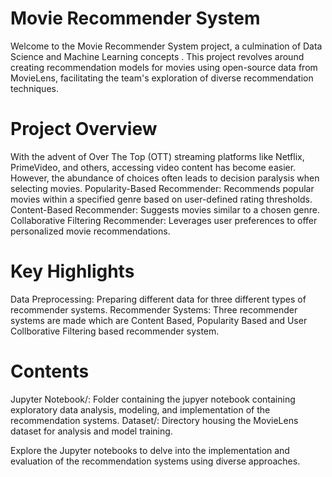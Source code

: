 
# Movie Recommender System
Welcome to the Movie Recommender System project, a culmination of Data Science and Machine Learning concepts . This project revolves around creating recommendation models for movies using open-source data from MovieLens, facilitating the team's exploration of diverse recommendation techniques.

# Project Overview
With the advent of Over The Top (OTT) streaming platforms like Netflix, PrimeVideo, and others, accessing video content has become easier. However, the abundance of choices often leads to decision paralysis when selecting movies. 
Popularity-Based Recommender: Recommends popular movies within a specified genre based on user-defined rating thresholds.
Content-Based Recommender: Suggests movies similar to a chosen genre.
Collaborative Filtering Recommender: Leverages user preferences to offer personalized movie recommendations.

# Key Highlights
Data Preprocessing: Preparing different data for three different types of recommender systems.
Recommender Systems: Three recommender systems are made which are Content Based, Popularity Based and User Collborative Filtering based recommender system.

# Contents
Jupyter Notebook/: Folder containing the jupyer notebook containing exploratory data analysis, modeling, and implementation of the recommendation systems.
Dataset/: Directory housing the MovieLens dataset for analysis and model training.

Explore the Jupyter notebooks to delve into the implementation and evaluation of the recommendation systems using diverse approaches.